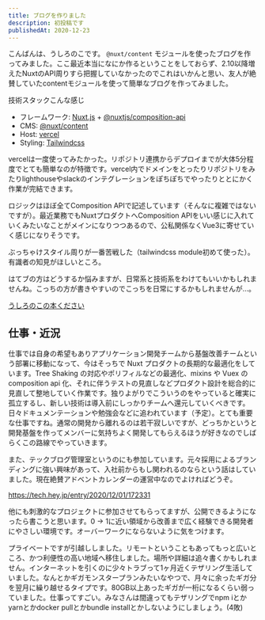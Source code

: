 ```yaml
---
title: ブログを作りました
description: 初投稿です
publishedAt: 2020-12-23
---
```


こんばんは、うしろのこです。
`@nuxt/content` モジュールを使ったブログを作ってみました。ここ最近本当になにか作るということをしておらず、2.10以降増えたNuxtのAPI周りすら把握していなかったのでこれはいかんと思い、友人が絶賛していたcontentモジュールを使って簡単なブログを作ってみました。

技術スタックこんな感じ
- フレームワーク: [Nuxt.js](https://ja.nuxtjs.org/) + [@nuxtjs/composition-api](https://github.com/nuxt-community/composition-api)
- CMS: [@nuxt/content](https://content.nuxtjs.org/)
- Host: [vercel](https://vercel.com/)
- Styling: [Tailwindcss](https://tailwindcss.com/)

vercelは一度使ってみたかった。リポジトリ連携からデプロイまでが大体5分程度でとても簡単なのが特徴です。vercel内でドメインをとったりリポジトリをみたりlighthouseやslackのインテグレーションをぽちぽちでやったりととにかく作業が完結できます。

ロジックはほぼ全てComposition APIで記述しています（そんなに複雑ではないですが）。最近業務でもNuxtプロダクトへComposition APIをいい感じに入れていくみたいなことがメインになりつつあるので、公私関係なくVue3に寄せていく感じになりそうです。

ぶっちゃけスタイル周りが一番苦戦した（tailwindcss module初めて使った）。有識者の知見がほしいところ。

はてブの方はどうするか悩みますが、日常系と技術系をわけてもいいかもしれませんね。こっちの方が書きやすいのでこっちを日常にするかもしれませんが…。

[うしろのこの本ください](https://ushirock.hateblo.jp/)

## 仕事・近況

仕事では自身の希望もありアプリケーション開発チームから基盤改善チームという部署に移動になって、今はそっちで Nuxt プロダクトの長期的な最適化をしています。Tree Shaking の対応やポリフィルなどの最適化、mixins や Vuex の composition api 化、それに伴うテストの見直しなどプロダクト設計を総合的に見直して整地していく作業です。独りよがりでこういうのをやっていると確実に孤立するし、新しい技術は導入前にしっかりチームへ還元していくべきです。日々ドキュメンテーションや勉強会などに追われています（予定）。とても重要な仕事ですね。通常の開発から離れるのは若干寂しいですが、どっちかというと開発基盤を作ってメンバーに気持ちよく開発してもらえるほうが好きなのでしばらくこの路線でやっていきます。

また、テックブログ管理室というのにも参加しています。元々採用によるブランディングに強い興味があって、入社前からもし関われるのならという話はしていました。現在絶賛アドベントカレンダーの運営中なのでよければどうぞ。

https://tech.hey.jp/entry/2020/12/01/172331

他にも刺激的なプロジェクトに参加させてもらってますが、公開できるようになったら書こうと思います。0 → 1に近い領域から改善まで広く経験できる開発者にやさしい環境です。オーバーワークにならないように気をつけます。

プライベートですが引越ししました。リモートということもあってもっと広いところ、かつ利便性の高い地域へ移住しました。場所や詳細は追々書くかもしれません。インターネットを引くのに少々トラブって1ヶ月近くテザリング生活していました。なんとかギガモンスタープランみたいなやつで、月々に余ったギガ分を翌月に繰り越せるタイプです。80GB以上あったギガが一桁になるくらい弱っていました。仕事ってすごい。みなさんは間違ってもテザリングでnpm iとかyarnとかdocker pullとかbundle installとかしないようにしましょう。(4敗)
